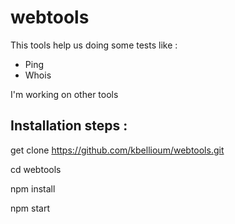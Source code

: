 # webtools

This tools help us doing some tests like :

 - Ping
 - Whois

 I'm working on other tools


Installation steps :
--------------------



get clone https://github.com/kbellioum/webtools.git

 cd webtools

 npm install

 npm start
